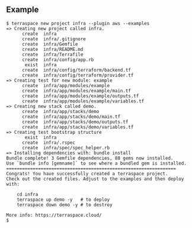 ## Example

    $ terraspace new project infra --plugin aws --examples
    => Creating new project called infra.
          create  infra
          create  infra/.gitignore
          create  infra/Gemfile
          create  infra/README.md
          create  infra/Terrafile
          create  infra/config/app.rb
           exist  infra
          create  infra/config/terraform/backend.tf
          create  infra/config/terraform/provider.tf
    => Creating test for new module: example
          create  infra/app/modules/example
          create  infra/app/modules/example/main.tf
          create  infra/app/modules/example/outputs.tf
          create  infra/app/modules/example/variables.tf
    => Creating new stack called demo.
          create  infra/app/stacks/demo
          create  infra/app/stacks/demo/main.tf
          create  infra/app/stacks/demo/outputs.tf
          create  infra/app/stacks/demo/variables.tf
    => Creating test bootstrap structure
           exist  infra
          create  infra/.rspec
          create  infra/spec/spec_helper.rb
    => Installing dependencies with: bundle install
    Bundle complete! 3 Gemfile dependencies, 88 gems now installed.
    Use `bundle info [gemname]` to see where a bundled gem is installed.
    ================================================================
    Congrats! You have successfully created a terraspace project.
    Check out the created files. Adjust to the examples and then deploy with:

        cd infra
        terraspace up demo -y   # to deploy
        terraspace down demo -y # to destroy

    More info: https://terraspace.cloud/
    $
